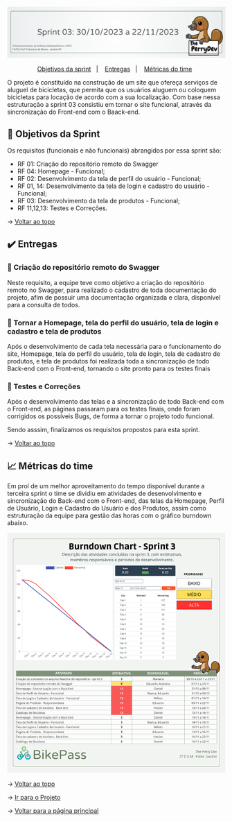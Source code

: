 <br id="topo">

<p align="center"> <img src="./Imagens_md/sp3.png" /></p>

<p align="center">
    <a href="#objetivos">Objetivos da sprint</a> &nbsp |&nbsp &nbsp
    <a href="#entregas">Entregas</a> &nbsp |&nbsp &nbsp
    <a href="#metricas">Métricas do time</a> &nbsp 
</p>


O projeto é constituído  na construção de um site que ofereça serviços de aluguel de bicicletas, que permita que os usuários aluguem ou coloquem bicicletas para locação de acordo com a sua localização. Com base nessa estruturação a sprint 03 consistiu em tornar o site funcional, através da sincronização do Front-end com o Baack-end.

<span id="objetivos">
    
## :dart: Objetivos da Sprint
Os requisitos (funcionais e não funcionais) abrangidos por essa sprint são:
- RF 01: Criação do repositório remoto do Swagger
- RF 04: Homepage - Funcional;
- RF 02: Desenvolvimento da tela de perfil do usuário - Funcional;
- RF 01, 14: Desenvolvimento da tela de login e cadastro do usuário - Funcional;
- RF 03: Desenvolvimento da tela de produtos - Funcional;
- RF 11,12,13: Testes e Correções.


→ [Voltar ao topo](#topo)


<span id="entregas">
        
## :heavy_check_mark: Entregas

### 📌 Criação do repositório remoto do Swagger

Neste requisito, a equipe teve como objetivo a criação do repositório remoto no Swagger, para realizado o cadastro de toda documentação do projeto, afim de possuir uma documentação organizada e clara, disponível para a consulta de todos.

### 📌 Tornar a Homepage, tela do perfil do usuário, tela de login e cadastro e tela de produtos

Após o desenvolvimento de cada tela necessária para o funcionamento do site, Homepage, tela do perfil do usuário, tela de login, tela de cadastro de produtos, e tela de produtos foi realizada toda a sincronização de todo Back-end com o Front-end, tornando o site pronto para os testes finais 

### 📌 Testes e Correções

Após o desenvolvimento das telas e a sincronização de todo Back-end com o Front-end, as páginas passaram para os testes finais, onde foram corrigidos os possíveis Bugs, de forma a tornar o projeto todo funcional. 

Sendo asssim, finalizamos os requisitos propostos para esta sprint.

→ [Voltar ao topo](#topo)


 <span id="metricas">
     
## :chart_with_upwards_trend: Métricas do time
Em prol de um melhor aproveitamento do tempo disponível durante a terceira sprint o time se dividiu em atividades de desenvolvimento e sincronização do Back-end com o Front-end, das telas da Homepage, Perfil de Usuário, Login e Cadastro do Usuário e dos Produtos, assim como estruturação da equipe para gestão das horas com o gráfico burndown abaixo.
    
<p align="center"><img src="./Imagens_md/burndown3.png" /></p>
    
    
→ [Voltar ao topo](#topo)

→ [Ir para o Projeto](https://github.com/ThePerryDev/bikepass)

→ [Voltar para a página principal ](https://github.com/ThePerryDev)